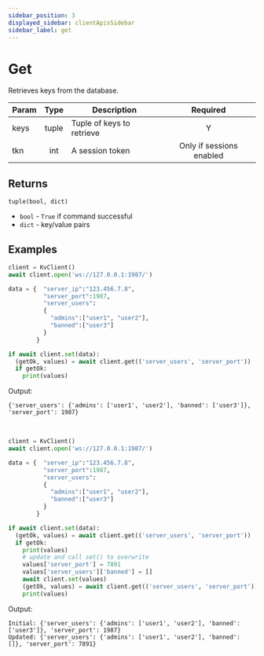 ```yaml
---
sidebar_position: 3
displayed_sidebar: clientApisSidebar
sidebar_label: get
---
```


# Get
Retrieves keys from the database.

|Param|Type|Description|Required|
|--|:-:|--|:-:|
|keys|tuple|Tuple of keys to retrieve|Y|
|tkn|int|A session token|Only if sessions enabled|


## Returns

`tuple(bool, dict)`
- `bool` - `True` if command successful
- `dict` - key/value pairs


## Examples


```py title='Set various'
client = KvClient()
await client.open('ws://127.0.0.1:1987/')

data = {  "server_ip":"123.456.7.8",
          "server_port":1987,
          "server_users":
          {
            "admins":["user1", "user2"],
            "banned":["user3"]
          }
        }

if await client.set(data):
  (getOk, values) = await client.get(('server_users', 'server_port'))
  if getOk:
    print(values)
```

Output:
```
{'server_users': {'admins': ['user1', 'user2'], 'banned': ['user3']}, 'server_port': 1987}
```

<br/>


```py title='Overwrite'
client = KvClient()
await client.open('ws://127.0.0.1:1987/')

data = {  "server_ip":"123.456.7.8",
          "server_port":1987,
          "server_users":
          {
            "admins":["user1", "user2"],
            "banned":["user3"]
          }
        }

if await client.set(data):
  (getOk, values) = await client.get(('server_users', 'server_port'))
  if getOk:
    print(values)
    # update and call set() to overwrite
    values['server_port'] = 7891
    values['server_users']['banned'] = []
    await client.set(values)
    (getOk, values) = await client.get(('server_users', 'server_port'))
    print(values)
```

Output:
```
Initial: {'server_users': {'admins': ['user1', 'user2'], 'banned': ['user3']}, 'server_port': 1987}
Updated: {'server_users': {'admins': ['user1', 'user2'], 'banned': []}, 'server_port': 7891}
```